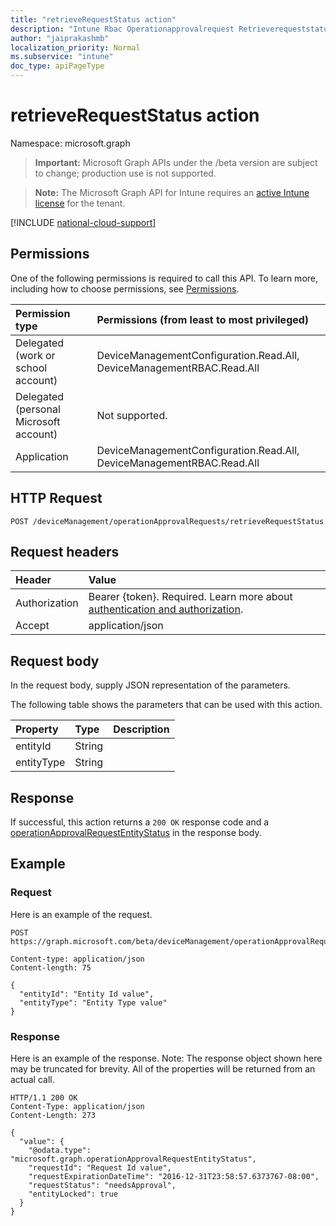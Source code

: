 ```yaml
---
title: "retrieveRequestStatus action"
description: "Intune Rbac Operationapprovalrequest Retrieverequeststatus Api ."
author: "jaiprakashmb"
localization_priority: Normal
ms.subservice: "intune"
doc_type: apiPageType
---
```


# retrieveRequestStatus action

Namespace: microsoft.graph

> **Important:** Microsoft Graph APIs under the /beta version are subject to change; production use is not supported.

> **Note:** The Microsoft Graph API for Intune requires an [active Intune license](https://go.microsoft.com/fwlink/?linkid=839381) for the tenant.



[!INCLUDE [national-cloud-support](../../includes/all-clouds.md)]

## Permissions
One of the following permissions is required to call this API. To learn more, including how to choose permissions, see [Permissions](/graph/permissions-reference).

|Permission type|Permissions (from least to most privileged)|
|:---|:---|
|Delegated (work or school account)|DeviceManagementConfiguration.Read.All, DeviceManagementRBAC.Read.All|
|Delegated (personal Microsoft account)|Not supported.|
|Application|DeviceManagementConfiguration.Read.All, DeviceManagementRBAC.Read.All|

## HTTP Request
<!-- {
  "blockType": "ignored"
}
-->
``` http
POST /deviceManagement/operationApprovalRequests/retrieveRequestStatus
```

## Request headers
|Header|Value|
|:---|:---|
|Authorization|Bearer {token}. Required. Learn more about [authentication and authorization](/graph/auth/auth-concepts).|
|Accept|application/json|

## Request body
In the request body, supply JSON representation of the parameters.

The following table shows the parameters that can be used with this action.

|Property|Type|Description|
|:---|:---|:---|
|entityId|String||
|entityType|String||



## Response
If successful, this action returns a `200 OK` response code and a [operationApprovalRequestEntityStatus](../resources/intune-rbac-operationapprovalrequestentitystatus.md) in the response body.

## Example

### Request
Here is an example of the request.
``` http
POST https://graph.microsoft.com/beta/deviceManagement/operationApprovalRequests/retrieveRequestStatus

Content-type: application/json
Content-length: 75

{
  "entityId": "Entity Id value",
  "entityType": "Entity Type value"
}
```

### Response
Here is an example of the response. Note: The response object shown here may be truncated for brevity. All of the properties will be returned from an actual call.
``` http
HTTP/1.1 200 OK
Content-Type: application/json
Content-Length: 273

{
  "value": {
    "@odata.type": "microsoft.graph.operationApprovalRequestEntityStatus",
    "requestId": "Request Id value",
    "requestExpirationDateTime": "2016-12-31T23:58:57.6373767-08:00",
    "requestStatus": "needsApproval",
    "entityLocked": true
  }
}
```
